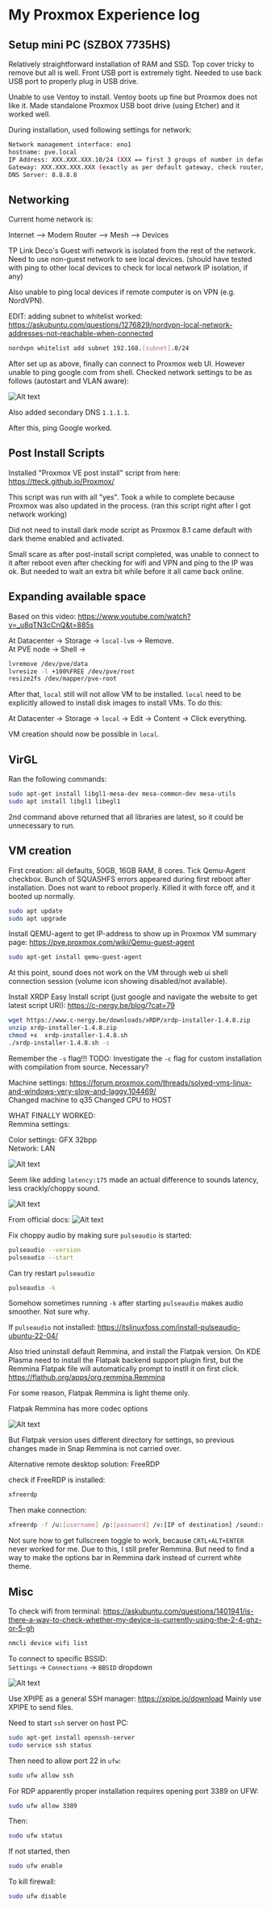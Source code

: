 # My Proxmox Experience log

## Setup mini PC (SZBOX 7735HS)

Relatively straightforward installation of RAM and SSD. Top cover tricky to remove but all is well. Front USB port is extremely tight. Needed to use back USB port to properly plug in USB drive.

Unable to use Ventoy to install. Ventoy boots up fine but Proxmox does not like it. Made standalone Proxmox USB boot drive (using Etcher) and it worked well.

During installation, used following settings for network:

```bash
Network management interface: eno1
hostname: pve.local
IP Address: XXX.XXX.XXX.10/24 (XXX == first 3 groups of number in default gateway IP address)
Gateway: XXX.XXX.XXX.XXX (exactly as per default gateway, check router/mesh settings)
DNS Server: 8.8.8.8
```

## Networking

Current home network is:

Internet --> Modem Router --> Mesh --> Devices

TP Link Deco's Guest wifi network is isolated from the rest of the network. Need to use non-guest network to see local devices. (should have tested with ping to other local devices to check for local network IP isolation, if any)

Also unable to ping local devices if remote computer is on VPN (e.g. NordVPN).

EDIT: adding subnet to whitelist worked: <https://askubuntu.com/questions/1276829/nordvpn-local-network-addresses-not-reachable-when-connected>

```bash
nordvpn whitelist add subnet 192.168.[subnet].0/24
```

After set up as above, finally can connect to Proxmox web UI. However unable to ping google.com from shell. Checked network settings to be as follows (autostart and VLAN aware):

![Alt text](image.png)

Also added secondary DNS `1.1.1.1`.

After this, ping Google worked.

## Post Install Scripts

Installed "Proxmox VE post install" script from here: <https://tteck.github.io/Proxmox/>

This script was run with all "yes". Took a while to complete because Proxmox was also updated in the process. (ran this script right after I got network working)

Did not need to install dark mode script as Proxmox 8.1 came default with dark theme enabled and activated.

Small scare as after post-install script completed, was unable to connect to it after reboot even after checking for wifi and VPN and ping to the IP was ok. But needed to wait an extra bit while before it all came back online.

## Expanding available space

Based on this video: <https://www.youtube.com/watch?v=_u8qTN3cCnQ&t=885s>

At Datacenter -> Storage -> `local-lvm` -> Remove.  
At PVE node -> Shell ->  

```bash
lvremove /dev/pve/data
lvresize -l +100%FREE /dev/pve/root
resize2fs /dev/mapper/pve-root
```

After that, ```local``` still will not allow VM to be installed. `local` need to be explicitly allowed to install disk images to install VMs. To do this:

At Datacenter -> Storage -> `local` -> Edit -> Content -> Click everything.

VM creation should now be possible in `local`.

## VirGL

Ran the following commands:

```bash
sudo apt-get install libgl1-mesa-dev mesa-common-dev mesa-utils
sudo apt install libgl1 libegl1
```

2nd command above returned that all libraries are latest, so it could be unnecessary to run.

## VM creation

First creation: all defaults, 50GB, 16GB RAM, 8 cores. Tick Qemu-Agent checkbox.
Bunch of SQUASHFS errors appeared during first reboot after installation. Does not want to reboot properly. Killed it with force off, and it booted up normally.

```bash
sudo apt update
sudo apt upgrade
```

Install QEMU-agent to get IP-address to show up in Proxmox VM summary page: <https://pve.proxmox.com/wiki/Qemu-guest-agent>

```bash
sudo apt-get install qemu-guest-agent
```

At this point, sound does not work on the VM through web ui shell connection session (volume icon showing disabled/not available).

Install XRDP Easy Install script (just google and navigate the website to get latest script URI): <https://c-nergy.be/blog/?cat=79>

```bash
wget https://www.c-nergy.be/downloads/xRDP/xrdp-installer-1.4.8.zip
unzip xrdp-installer-1.4.8.zip 
chmod +x  xrdp-installer-1.4.8.sh
./xrdp-installer-1.4.8.sh -s
```

Remember the `-s` flag!!!
TODO: Investigate the `-c` flag for custom installation with compilation from source. Necessary?

Machine settings: <https://forum.proxmox.com/threads/solved-vms-linux-and-windows-very-slow-and-laggy.104469/>  
Changed machine to q35
Changed CPU to HOST

WHAT FINALLY WORKED:  
Remmina settings:

Color settings: GFX 32bpp  
Network: LAN  

![Alt text](image-1.png)

Seem like adding `latency:175` made an actual difference to sounds latency, less crackly/choppy sound.

![Alt text](image-5.png)

From official docs:
![Alt text](image-6.png)

Fix choppy audio by making sure `pulseaudio` is started:

```bash
pulseaudio --version
pulseaudio --start
```

Can try restart `pulseaudio`

```bash
pulseaudio -k
```

Somehow sometimes running `-k` after starting `pulseaudio` makes audio smoother. Not sure why.

If `pulseaudio` not installed: <https://itslinuxfoss.com/install-pulseaudio-ubuntu-22-04/>


Also tried uninstall default Remmina, and install the Flatpak version. On KDE Plasma need to install the Flatpak backend support plugin first, but the Remmina Flatpak file will automatically prompt to instll it on first click. <https://flathub.org/apps/org.remmina.Remmina>

For some reason, Flatpak Remmina is light theme only.

Flatpak Remmina has more codec options

![Alt text](image-4.png)

But Flatpak version uses different directory for settings, so previous changes made in Snap Remmina is not carried over.

Alternative remote desktop solution: FreeRDP

check if FreeRDP is installed:

```bash
xfreerdp
```

Then make connection:

```bash
xfreerdp -f /u:[username] /p:[password] /v:[IP of destination] /sound:sys:pulse /dynamic-resolution +clipboard /network:lan /gfx:rfx /bpp:32 /sound:latency:20
```

Not sure how to get fullscreen toggle to work, because `CRTL+ALT+ENTER` never worked for me. Due to this, I still prefer Remmina. But need to find a way to make the options bar in Remmina dark instead of current white theme.

## Misc

To check wifi from terminal: <https://askubuntu.com/questions/1401941/is-there-a-way-to-check-whether-my-device-is-currently-using-the-2-4-ghz-or-5-gh>

```bash
nmcli device wifi list
```

To connect to specific BSSID:  
`Settings` -> `Connections` -> `BBSID` dropdown

![Alt text](image-2.png)

Use XPIPE as a general SSH manager: <https://xpipe.io/download>
Mainly use XPIPE to send files.

Need to start `ssh` server on host PC:

```bash
sudo apt-get install openssh-server
sudo service ssh status
```

Then need to allow port 22 in `ufw`:

```bash
sudo ufw allow ssh 
```

For RDP apparently proper installation requires opening port 3389 on UFW:

```bash
sudo ufw allow 3389
```

Then:

```bash
sudo ufw status
```

If not started, then

```bash
sudo ufw enable
```

To kill firewall:

```bash
sudo ufw disable
```
